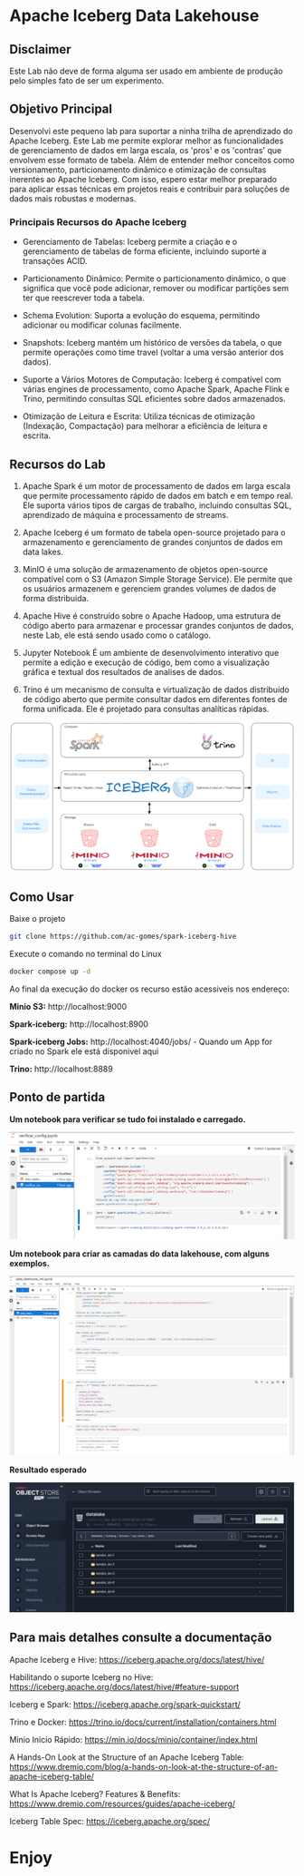# Apache Iceberg Data Lakehouse

## Disclaimer

Este Lab não deve de forma alguma ser usado em ambiente de produção pelo simples fato de ser um experimento.

## Objetivo Principal

Desenvolvi este pequeno lab para suportar a ninha trilha de aprendizado do Apache Iceberg. Este Lab me permite explorar melhor as funcionalidades de gerenciamento de dados em larga escala, os 'pros' e os 'contras' que envolvem esse formato de tabela.
Além de entender melhor conceitos como versionamento, particionamento dinâmico e otimização de consultas inerentes ao Apache Iceberg. Com isso, espero estar melhor preparado para aplicar essas técnicas em projetos reais e contribuir para soluções de dados mais robustas e modernas.

### Principais Recursos do Apache Iceberg
 - Gerenciamento de Tabelas: Iceberg permite a criação e o gerenciamento de tabelas de forma eficiente, incluindo suporte a transações ACID.

- Particionamento Dinâmico: Permite o particionamento dinâmico, o que significa que você pode adicionar, remover ou modificar partições sem ter que reescrever toda a tabela.

- Schema Evolution: Suporta a evolução do esquema, permitindo adicionar ou modificar colunas facilmente.

- Snapshots: Iceberg mantém um histórico de versões da tabela, o que permite operações como time travel (voltar a uma versão anterior dos dados).

- Suporte a Vários Motores de Computação: Iceberg é compatível com várias engines de processamento, como Apache Spark, Apache Flink e Trino, permitindo consultas SQL eficientes sobre dados armazenados.

- Otimização de Leitura e Escrita: Utiliza técnicas de otimização (Indexação, Compactação) para melhorar a eficiência de leitura e escrita.

## Recursos do Lab
  1. Apache Spark é um motor de processamento de dados em larga escala que permite processamento rápido de dados em batch e em tempo real. Ele suporta vários tipos de cargas de trabalho, incluindo consultas SQL, aprendizado de máquina e processamento de streams.

  2. Apache Iceberg é um formato de tabela open-source projetado para o armazenamento e gerenciamento de grandes conjuntos de dados em data lakes.

  3. MinIO é uma solução de armazenamento de objetos open-source compatível com o S3 (Amazon Simple Storage Service). Ele permite que os usuários armazenem e gerenciem grandes volumes de dados de forma distribuida.

  4. Apache Hive é construído sobre o Apache Hadoop, uma estrutura de código aberto para armazenar e processar grandes conjuntos de dados, neste Lab, ele está sendo usado como o catálogo.

  5. Jupyter Notebook É um ambiente de desenvolvimento interativo que permite a edição e execução de código, bem como a visualização gráfica e textual dos resultados de analises de dados.

  6. Trino é um mecanismo de consulta e virtualização de dados distribuído de código aberto que permite consultar dados em diferentes fontes de forma unificada. Ele é projetado para consultas analíticas rápidas.

![Data Lakehouse](./img/DataLakehouse-iceberg.png)

## Como Usar

Baixe o projeto

```sh
git clone https://github.com/ac-gomes/spark-iceberg-hive
```
Execute o comando no terminal do Linux

```sh
docker compose up -d
```

Ao final da execução do docker os recurso estão acessiveis nos endereço:

**Minio S3:** http://localhost:9000

**Spark-iceberg:** http://localhost:8900

**Spark-iceberg Jobs:** http://localhost:4040/jobs/ - Quando um App for criado no Spark ele está disponivel aqui

**Trino:** http://localhost:8889

## Ponto de partida

**Um notebook para verificar se tudo foi instalado e carregado.**

![Data Lakehouse](./img/verificar_config_ipynb.png)

**Um notebook para criar as camadas do data lakehouse, com alguns exemplos.**

![Data Lakehouse](./img/data_lakehouse_init_ipynb.png)

**Resultado esperado**

![Data Lakehouse](./img/resutado_esperado.png)

## Para mais detalhes consulte a documentação

Apache Iceberg e Hive: https://iceberg.apache.org/docs/latest/hive/

Habilitando o suporte Iceberg no Hive: https://iceberg.apache.org/docs/latest/hive/#feature-support

Iceberg e Spark: https://iceberg.apache.org/spark-quickstart/

Trino e Docker: https://trino.io/docs/current/installation/containers.html

Minio Inicio Rápido: https://min.io/docs/minio/container/index.html

A Hands-On Look at the Structure of an Apache Iceberg Table: https://www.dremio.com/blog/a-hands-on-look-at-the-structure-of-an-apache-iceberg-table/

What Is Apache Iceberg? Features & Benefits: https://www.dremio.com/resources/guides/apache-iceberg/

Iceberg Table Spec: https://iceberg.apache.org/spec/

# Enjoy
